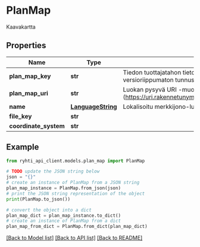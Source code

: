 # PlanMap

Kaavakartta

## Properties

Name | Type | Description | Notes
------------ | ------------- | ------------- | -------------
**plan_map_key** | **str** | Tiedon tuottajatahon tietojärjestelmän generoima kohteen versioriippumaton tunnus | 
**plan_map_uri** | **str** | Luokan pysyvä URI -muotoinen viittaustunniste (https://uri.rakennetunymparistontietojarjestelma.fi/planmap/{guid}) | [optional] [readonly] 
**name** | [**LanguageString**](LanguageString.md) | Lokalisoitu merkkijono-luokka eri kielille. Lisää vähintään yksi kieli. | 
**file_key** | **str** |  | 
**coordinate_system** | **str** |  | 

## Example

```python
from ryhti_api_client.models.plan_map import PlanMap

# TODO update the JSON string below
json = "{}"
# create an instance of PlanMap from a JSON string
plan_map_instance = PlanMap.from_json(json)
# print the JSON string representation of the object
print(PlanMap.to_json())

# convert the object into a dict
plan_map_dict = plan_map_instance.to_dict()
# create an instance of PlanMap from a dict
plan_map_from_dict = PlanMap.from_dict(plan_map_dict)
```
[[Back to Model list]](../README.md#documentation-for-models) [[Back to API list]](../README.md#documentation-for-api-endpoints) [[Back to README]](../README.md)


